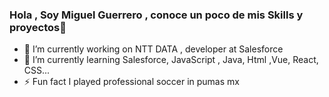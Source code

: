 ### Hola , Soy Miguel Guerrero , conoce un poco de mis Skills y proyectos👋



- 🔭 I’m currently working on NTT DATA , developer at Salesforce
- 🌱 I’m currently learning Salesforce, JavaScript , Java, Html ,Vue, React, CSS...
- ⚡ Fun fact I played professional soccer in pumas mx
